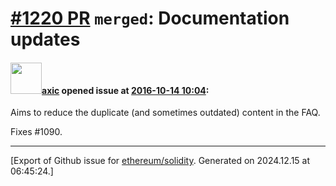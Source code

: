 # [\#1220 PR](https://github.com/ethereum/solidity/pull/1220) `merged`: Documentation updates

#### <img src="https://avatars.githubusercontent.com/u/20340?v=4" width="50">[axic](https://github.com/axic) opened issue at [2016-10-14 10:04](https://github.com/ethereum/solidity/pull/1220):

Aims to reduce the duplicate (and sometimes outdated) content in the FAQ.

Fixes #1090.





-------------------------------------------------------------------------------



[Export of Github issue for [ethereum/solidity](https://github.com/ethereum/solidity). Generated on 2024.12.15 at 06:45:24.]
